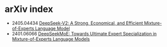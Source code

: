 # arXiv index

- 2405.04434 [DeepSeek-V2: A Strong, Economical, and Efficient Mixture-of-Experts Language Model](https://arxiv.org/abs/2405.04434)
- 2401.06066 [DeepSeekMoE: Towards Ultimate Expert Specialization in Mixture-of-Experts Language Models](https://arxiv.org/abs/2401.06066)
